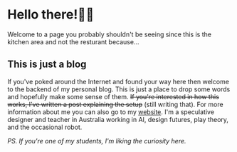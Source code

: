 # Hello there!👋🏼

Welcome to a page you probably shouldn't be seeing since this is the kitchen area and not the resturant because...

## This is just a blog

If you've poked around the Internet and found your way here then welcome to the backend of my personal blog. This is just a place to drop some words and hopefully make some sense of them. ~~If you're interested in how this works, I've written a post explaining the setup~~ (still writing that). For more information about me you can also go to my [website](https://haiderali.co/). I'm a speculative designer and teacher in Australia working in AI, design futures, play theory, and the occasional robot.

*PS. If you're one of my students, I'm liking the curiosity here.*

